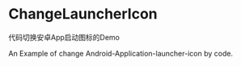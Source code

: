# ChangeLauncherIcon
代码切换安卓App启动图标的Demo

An Example of change Android-Application-launcher-icon by code.
